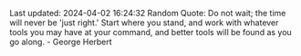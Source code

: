 Last updated: 2024-04-02 16:24:32
Random Quote: Do not wait; the time will never be 'just right.' Start where you stand, and work with whatever tools you may have at your command, and better tools will be found as you go along. - George Herbert